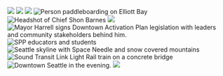  ![](https://www.google.com/images/cleardot.gif)  ![](https://www.google.com/images/cleardot.gif)  ![](https://www.google.com/images/cleardot.gif)  ![Person paddleboarding on Elliott Bay](https://harrell.seattle.gov/wp-content/uploads/sites/23/2023/12/DSC_6955-Edit-150x150.jpg)  ![Headshot of Chief Shon Barnes](https://harrell.seattle.gov/wp-content/uploads/sites/23/2025/01/Barnes-headshot-150x150.jpg)  ![](https://harrell.seattle.gov/wp-content/uploads/sites/23/2025/05/DSC1702-150x150.jpg)  ![Mayor Harrell signs Downtown Activation Plan legislation with leaders and community stakeholders behind him.](https://harrell.seattle.gov/wp-content/uploads/sites/23/2025/05/20250506_172833100_iOS-1-150x150.jpg)  ![SPP educators and students](https://harrell.seattle.gov/wp-content/uploads/sites/23/2024/09/SPP-Classroom-2-150x150.jpg)  ![Seattle skyline with Space Needle and snow covered mountains](https://harrell.seattle.gov/wp-content/uploads/sites/23/2024/10/271660677_10227508063912477_4799005216720843206_n-150x150.jpg)  ![Sound Transit Link Light Rail train on a concrete bridge](https://harrell.seattle.gov/wp-content/uploads/sites/23/2022/07/48082774498_ccacf431e3_o-1-150x150.jpg)  ![Downtown Seattle in the evening.](https://harrell.seattle.gov/wp-content/uploads/sites/23/2023/01/26.-City-Seattle-Lights-150x150.jpg)  ![](https://harrell.seattle.gov/wp-content/uploads/sites/23/2025/04/IMG_4869-150x150.jpg)  ![]() 